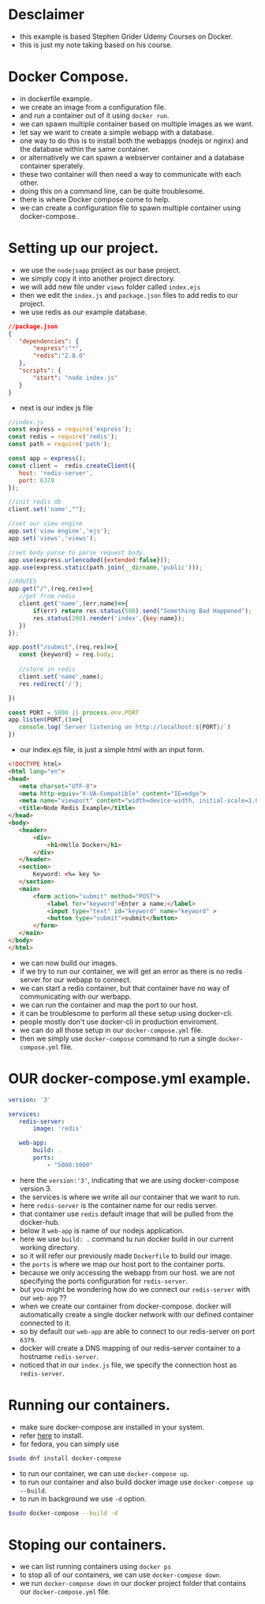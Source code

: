 # Desclaimer
- this example is based Stephen Grider Udemy Courses on Docker.
- this is just my note taking based on his course.


# Docker Compose.
- in dockerfile example.
- we create an image from a configuration file.
- and run a container out of it using `docker run`.
- we can spawn multiple container based on multiple images as we want.
- let say we want to create a simple webapp with a database.
- one way to do this is to install both the webapps (nodejs or nginx) and the database within the same container.
- or alternatively we can spawn a webserver container and a database container sperately.
- these two container will then need a way to communicate with each other.
- doing this on a command line, can be quite troublesome.
- there is where Docker compose come to help.
- we can create a configuration file to spawn multiple container using docker-compose.
 
 # Setting up our project.
 - we use the `nodejsapp` project as our base project.
 - we simply copy it into another project directory.
 - we will add new file under `views` folder called `index.ejs`
 - then we edit the `index.js` and `package.json` files to add redis to our project.
 - we use redis as our example database.

 ```json
 //package.json
{
    "dependencies": {
        "express":"*",
        "redis":"2.8.0"
    },
    "scripts": {
        "start": "node index.js"
    }
}
 ```
 - next is our index js file
 ```js
 //index.js
const express = require('express');
const redis = require('redis');
const path = require('path');

const app = express();
const client =  redis.createClient({
    host: 'redis-server',
    port: 6379
});

//init redis db
client.set('name',"");

//set our view engine
app.set('view engine','ejs');
app.set('views','views');

//set body parse to parse request body.
app.use(express.urlencoded({extended:false}));
app.use(express.static(path.join(__dirname,'public')));

//ROUTES
app.get("/",(req,res)=>{
    //get from redis
    client.get('name',(err,name)=>{
        if(err) return res.status(500).send("Something Bad Happened");
        res.status(200).render('index',{key:name});
    })
});

app.post("/submit",(req,res)=>{
    const {keyword} = req.body;
    
    //store in redis
    client.set('name',name);
    res.redirect('/');

})

const PORT = 5000 || process.env.PORT
app.listen(PORT,()=>{
    console.log(`Server listening on http://localhost:${PORT}/`)
})
 ```
 - our index.ejs file, is just a simple html with an input form.
 ```html
<!DOCTYPE html>
<html lang="en">
<head>
    <meta charset="UTF-8">
    <meta http-equiv="X-UA-Compatible" content="IE=edge">
    <meta name="viewport" content="width=device-width, initial-scale=1.0">
    <title>Node Redis Example</title>
</head>
<body>
    <header>
        <div>
            <h1>Hello Docker</h1>
        </div>
    </header>
    <section>
        Keyword: <%= key %>
    </section>
    <main>
        <form action="submit" method="POST">
            <label for="keyword">Enter a name:</label>
            <input type="text" id="keyword" name="keyword" >
            <button type="submit">submit</button>
        </form>
    </main>
</body>
</html>
 ```

 - we can now build our images.
 - if we try to run our container, we will get an error as there is no redis server for our webapp to connect.
 - we can start a redis container, but that container have no way of communicating with our werbapp.
 - we can run the container and map the port to our host.
 - it can be troublesome to perform all these setup using docker-cli.
 - people mostly don't use docker-cli in production enviroment.
 - we can do all those setup in our `docker-compose.yml` file.
 - then we simply use `docker-compose` command to run a single `docker-compose.yml` file.

 # OUR docker-compose.yml example.
 ```yml
version: '3'

services: 
    redis-server:
        image: 'redis'

    web-app:
        build: .
        ports:
            - "5000:5000"
 ```
 - here the `version:'3'`, indicating that we are using docker-compose version 3.
 - the services is where we write all our container that we want to run.
 - here `redis-server` is the container name for our redis server.
 - that container use `redis` default image that will be pulled from the docker-hub.
 - below it `web-app` is name of our nodejs application.
 - here we use `build: .` command tu run docker build in our current working directory.
 - so it will refer our previously made `Dockerfile` to build our image.
 - the `ports` is where we map our host port to the container ports.
 - because we only accessing the webapp from our host. we are not specifying the ports configuration for `redis-server`.
 - but you might be wondering how do we connect our `redis-server` with our `web-app` ??
 - when we create our container from docker-compose. docker will automatically create a single docker network with our defined container connected to it.
 - so by default our `web-app` are able to connect to our redis-server on port `6379`. 
 - docker will create a DNS mapping of our redis-server container to a hostname `redis-server`.
 - noticed that in our `index.js` file, we specify the connection host as `redis-server`. 


# Running our containers.
- make sure docker-compose are installed in your system.
- refer [here](https://docs.docker.com/compose/install/) to install.
- for fedora, you can simply use 
```bash
$sudo dnf install docker-compose
```
- to run our container, we can use `docker-compose up`.
- to run our container and also build docker image use `docker-compose up --build`.
- to run in background we use `-d` option.
```bash
$sudo docker-compose --build -d
```

# Stoping our containers.
- we can list running containers using `docker ps`
- to stop all of our containers, we can use `docker-compose down`.
- we run `docker-compose down` in our docker project folder that contains our `docker-compose.yml` file.